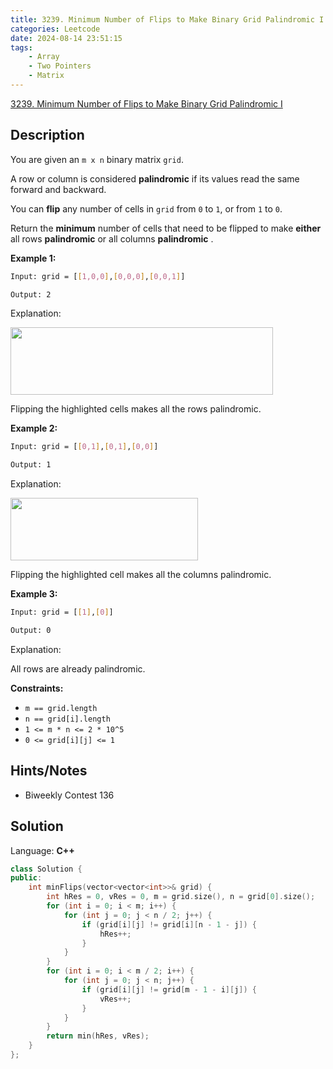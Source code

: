 ```yaml
---
title: 3239. Minimum Number of Flips to Make Binary Grid Palindromic I
categories: Leetcode
date: 2024-08-14 23:51:15
tags:
    - Array
    - Two Pointers
    - Matrix
---
```


[3239. Minimum Number of Flips to Make Binary Grid Palindromic I](https://leetcode.com/problems/minimum-number-of-flips-to-make-binary-grid-palindromic-i/description/)

## Description

You are given an `m x n` binary matrix `grid`.

A row or column is considered **palindromic**  if its values read the same forward and backward.

You can **flip**  any number of cells in `grid` from `0` to `1`, or from `1` to `0`.

Return the **minimum**  number of cells that need to be flipped to make **either**  all rows **palindromic**  or all columns **palindromic** .

**Example 1:**

```bash
Input: grid = [[1,0,0],[0,0,0],[0,0,1]]

Output: 2
```

Explanation:

<img alt="" src="https://assets.leetcode.com/uploads/2024/07/07/screenshot-from-2024-07-08-00-20-10.png" style="width: 420px; height: 108px;">

Flipping the highlighted cells makes all the rows palindromic.

**Example 2:**

```bash
Input: grid = [[0,1],[0,1],[0,0]]

Output: 1
```

Explanation:

<img alt="" src="https://assets.leetcode.com/uploads/2024/07/07/screenshot-from-2024-07-08-00-31-23.png" style="width: 300px; height: 100px;">

Flipping the highlighted cell makes all the columns palindromic.

**Example 3:**

```bash
Input: grid = [[1],[0]]

Output: 0
```

Explanation:

All rows are already palindromic.

**Constraints:**

- `m == grid.length`
- `n == grid[i].length`
- `1 <= m * n <= 2 * 10^5`
- `0 <= grid[i][j] <= 1`

## Hints/Notes

- Biweekly Contest 136

## Solution

Language: **C++**

```C++
class Solution {
public:
    int minFlips(vector<vector<int>>& grid) {
        int hRes = 0, vRes = 0, m = grid.size(), n = grid[0].size();
        for (int i = 0; i < m; i++) {
            for (int j = 0; j < n / 2; j++) {
                if (grid[i][j] != grid[i][n - 1 - j]) {
                    hRes++;
                }
            }
        }
        for (int i = 0; i < m / 2; i++) {
            for (int j = 0; j < n; j++) {
                if (grid[i][j] != grid[m - 1 - i][j]) {
                    vRes++;
                }
            }
        }
        return min(hRes, vRes);
    }
};
```
